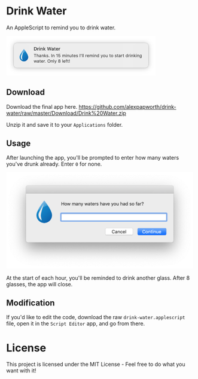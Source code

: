# Drink Water

An AppleScript to remind you to drink water.

<img src="https://raw.githubusercontent.com/alexpapworth/drink-water/master/notification.png" alt="An example of a notification" width="400">

## Download

Download the final app here. https://github.com/alexpapworth/drink-water/raw/master/Download/Drink%20Water.zip

Unzip it and save it to your `Applications` folder.

## Usage

After launching the app, you'll be prompted to enter how many waters you've drunk already. Enter `0` for none.

<img src="https://raw.githubusercontent.com/alexpapworth/drink-water/master/water-count.png" alt="An example of the How Many Waters popup" width="500">

At the start of each hour, you'll be reminded to drink another glass. After 8 glasses, the app will close.

## Modification

If you'd like to edit the code, download the raw `drink-water.applescript` file, open it in the `Script Editor` app, and go from there.

# License

This project is licensed under the MIT License - Feel free to do what you want with it!